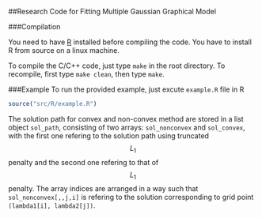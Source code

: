 ##Research Code for Fitting Multiple Gaussian Graphical Model


###Compilation

You need to have [R][R-website] installed before compiling the code.
You have to install R from source on a linux machine.

To compile the C/C++ code, just type `make` in the root directory. To
recompile, first type `make clean`, then type `make`. 



###Example
To run the 
provided example, just excute `example.R` file in R  

~~~ R
source("src/R/example.R")
~~~ 

The solution path for convex and non-convex method are stored in 
a list object `sol_path`, consisting of two arrays: `sol_nonconvex`
 and `sol_convex`, with the first one refering to the solution path
 using truncated $$L_1$$ penalty and the second one refering to that of 
 $$L_1$$ penalty. The array indices are arranged in a way such that 
 `sol_nonconvex[,,j,i]` is refering to the solution corresponding 
 to grid point `(lambda1[i], lambda2[j])`.   

[R-website]: http://www.r-project.org/
